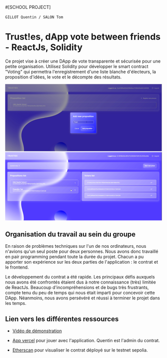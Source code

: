 #[SCHOOL PROJECT]

`GILLOT Quentin / SALON Tom`

# Trust!es, dApp vote between friends -  ReactJs, Solidity

Ce projet vise à créer une DApp de vote transparente et sécurisée pour une petite organisation. Utilisez Solidity pour développer le smart contract "Voting" qui permettra l'enregistrement d'une liste blanche d'électeurs, la proposition d'idées, le vote et le décompte des résultats.

![Voter view](image.png)
![Admin view](image-1.png)

## Organisation du travail au sein du groupe

En raison de problèmes techniques sur l'un de nos ordinateurs, nous n'avions qu'un seul poste pour deux personnes. Nous avons donc travaillé en pair programming pendant toute la durée du projet. Chacun a pu apporter son expérience sur les deux parties de l'application : le contrat et le frontend.

Le développement du contrat a été rapide. Les principaux défis auxquels nous avons été confrontés étaient dus à notre connaissance (très) limitée de ReactJs. Beaucoup d'incompréhensions et de bugs très frustrants, compte tenu du peu de temps qui nous était imparti pour concevoir cette DApp. Néanmoins, nous avons persévéré et réussi à terminer le projet dans les temps.

## Lien vers les différentes ressources

* [Vidéo de démonstration](https://drive.google.com/file/d/1C2KGmxRyBXev66J7Lzl_ZT7CCYPzpSxU/view?usp=sharing)

* [App vercel](https://trusties.vercel.app/) pour jouer avec l'application. Quentin est l'admin du contrat.

* [Etherscan](https://sepolia.etherscan.io/address/0x7714c959Dc736cef0627f551F2AA6167798a1965) pour visualiser le contrat déployé sur le testnet sepolia.